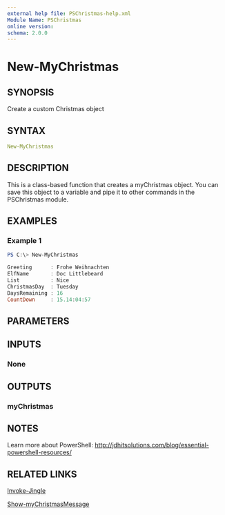 ```yaml
---
external help file: PSChristmas-help.xml
Module Name: PSChristmas
online version: 
schema: 2.0.0
---
```


# New-MyChristmas

## SYNOPSIS

Create a custom Christmas object

## SYNTAX

```yaml
New-MyChristmas
```

## DESCRIPTION

This is a class-based function that creates a myChristmas object. You can save this object to a variable and pipe it to other commands in the PSChristmas module.

## EXAMPLES

### Example 1

```powershell
PS C:\> New-MyChristmas

Greeting      : Frohe Weihnachten
ElfName       : Doc Littlebeard
List          : Nice
ChristmasDay  : Tuesday
DaysRemaining : 16
CountDown     : 15.14:04:57
```

## PARAMETERS

## INPUTS

### None

## OUTPUTS

### myChristmas

## NOTES

Learn more about PowerShell: http://jdhitsolutions.com/blog/essential-powershell-resources/

## RELATED LINKS

[Invoke-Jingle]()

[Show-myChristmasMessage]()
